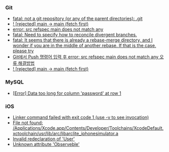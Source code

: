 ### Git 
+ <a href="https://lifeonguide.tistory.com/62">fatal: not a git repository (or any of the parent directories): .git</a>
+ <a href="https://byul91oh.tistory.com/231">! [rejected] main -> main (fetch first)</a>
+ <a href="https://heytech.tistory.com/477">error: src refspec main does not match any</a>
+ <a href="https://heytech.tistory.com/477">fatal: Need to specify how to reconcile divergent branches.</a>
+ <a href="https://gwan.tistory.com/8">fatal: It seems that there is already a rebase-merge directory, and
I wonder if you are in the middle of another rebase.  If that is the
case, please try</a>
+ <a href="https://algoroot.tistory.com/28">Git에서 Push 명령어 입력 후 error: src refspec main does not match any 오류 해결방법</a>
+ <a href="">! [rejected]        main -> main (fetch first)</a>

### MySQL
+ <a href="https://pika-chu.tistory.com/758">[Error] Data too long for column 'password' at row 1</a>

### iOS
+ <a href="">Linker command failed with exit code 1 (use -v to see invocation) </a>
+ <a href="https://lxxyeon.tistory.com/208">File not found: /Applications/Xcode.app/Contents/Developer/Toolchains/XcodeDefault.xctoolchain/usr/lib/arc/libarclite_iphonesimulator.a</a>
+ <a href="https://note.com/simd_float4x4/n/n776d1b019b2c">Invalid redeclaration of 'User'</a>
+ <a href="https://codecrew.codewithchris.com/t/unknown-attribute-observable-error/24849">Unknown attribute 'Observeble'</a>
